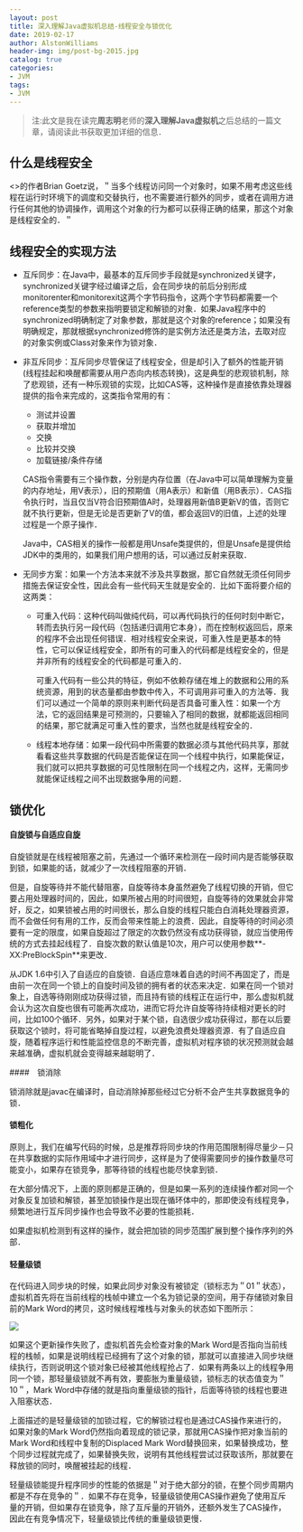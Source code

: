 ```yaml
---
layout: post
title: 深入理解Java虚拟机总结-线程安全与锁优化
date: 2019-02-17
author: AlstonWilliams
header-img: img/post-bg-2015.jpg
catalog: true
categories:
- JVM
tags:
- JVM
---
```

> 注:此文是我在读完**周志明**老师的**深入理解Java虚拟机**之后总结的一篇文章，请阅读此书获取更加详细的信息．

## 什么是线程安全

<<Java Concurrency In Practice>>的作者Brian Goetz说，＂当多个线程访问同一个对象时，如果不用考虑这些线程在运行时环境下的调度和交替执行，也不需要进行额外的同步，或者在调用方进行任何其他的协调操作，调用这个对象的行为都可以获得正确的结果，那这个对象是线程安全的．＂

## 线程安全的实现方法

- 互斥同步：在Java中，最基本的互斥同步手段就是synchronized关键字，synchronized关键字经过编译之后，会在同步块的前后分别形成monitorenter和monitorexit这两个字节码指令，这两个字节码都需要一个reference类型的参数来指明要锁定和解锁的对象．如果Java程序中的synchronized明确制定了对象参数，那就是这个对象的reference；如果没有明确规定，那就根据synchronized修饰的是实例方法还是类方法，去取对应的对象实例或Class对象来作为锁对象．

- 非互斥同步：互斥同步尽管保证了线程安全，但是却引入了额外的性能开销(线程挂起和唤醒都需要从用户态向内核态转换)，这是典型的悲观锁机制，除了悲观锁，还有一种乐观锁的实现，比如CAS等，这种操作是直接依靠处理器提供的指令来完成的，这类指令常用的有：

  - 测试并设置
  - 获取并增加
  - 交换
  - 比较并交换
  - 加载链接/条件存储

  CAS指令需要有三个操作数，分别是内存位置（在Java中可以简单理解为变量的内存地址，用V表示），旧的预期值（用A表示）和新值（用B表示）．CAS指令执行时，当且仅当V符合旧预期值A时，处理器用新值B更新V的值，否则它就不执行更新，但是无论是否更新了V的值，都会返回V的旧值，上述的处理过程是一个原子操作．

  Java中，CAS相关的操作一般都是用Unsafe类提供的，但是Unsafe是提供给JDK中的类用的，如果我们用户想用的话，可以通过反射来获取．

- 无同步方案：如果一个方法本来就不涉及共享数据，那它自然就无须任何同步措施去保证安全性，因此会有一些代码天生就是安全的．比如下面将要介绍的这两类：

  - 可重入代码：这种代码叫做纯代码，可以再代码执行的任何时刻中断它，转而去执行另一段代码（包括递归调用它本身），而在控制权返回后，原来的程序不会出现任何错误．相对线程安全来说，可重入性是更基本的特性，它可以保证线程安全，即所有的可重入的代码都是线程安全的，但是并非所有的线程安全的代码都是可重入的．

    可重入代码有一些公共的特征，例如不依赖存储在堆上的数据和公用的系统资源，用到的状态量都由参数中传入，不可调用非可重入的方法等．我们可以通过一个简单的原则来判断代码是否具备可重入性：如果一个方法，它的返回结果是可预测的，只要输入了相同的数据，就都能返回相同的结果，那它就满足可重入性的要求，当然也就是线程安全的．

  - 线程本地存储：如果一段代码中所需要的数据必须与其他代码共享，那就看看这些共享数据的代码是否能保证在同一个线程中执行，如果能保证，我们就可以把共享数据的可见性限制在同一个线程之内，这样，无需同步就能保证线程之间不出现数据争用的问题．

## 锁优化

#### 自旋锁与自适应自旋

自旋锁就是在线程被阻塞之前，先通过一个循环来检测在一段时间内是否能够获取到锁，如果能的话，就减少了一次线程阻塞的开销．

但是，自旋等待并不能代替阻塞，自旋等待本身虽然避免了线程切换的开销，但它要占用处理器时间的，因此，如果所被占用的时间很短，自旋等待的效果就会非常好，反之，如果锁被占用的时间很长，那么自旋的线程只能白白消耗处理器资源，而不会做任何有用的工作，反而会带来性能上的浪费．因此，自旋等待的时间必须要有一定的限度，如果自旋超过了限定的次数仍然没有成功获得锁，就应当使用传统的方式去挂起线程了．自旋次数的默认值是10次，用户可以使用参数**-XX:PreBlockSpin**来更改．

从JDK 1.6中引入了自适应的自旋锁．自适应意味着自选的时间不再固定了，而是由前一次在同一个锁上的自旋时间及锁的拥有者的状态来决定．如果在同一个锁对象上，自选等待刚刚成功获得过锁，而且持有锁的线程正在运行中，那么虚拟机就会认为这次自旋也很有可能再次成功，进而它将允许自旋等待持续相对更长的时间，比如100个循环．另外，如果对于某个锁，自选很少成功获得过，那在以后要获取这个锁时，将可能省略掉自旋过程，以避免浪费处理器资源．有了自适应自旋，随着程序运行和性能监控信息的不断完善，虚拟机对程序锁的状况预测就会越来越准确，虚拟机就会变得越来越聪明了．

####　锁消除

锁消除就是javac在编译时，自动消除掉那些经过它分析不会产生共享数据竞争的锁．

#### 锁粗化

原则上，我们在编写代码的时候，总是推荐将同步块的作用范围限制得尽量少－只在共享数据的实际作用域中才进行同步，这样是为了使得需要同步的操作数量尽可能变小，如果存在锁竞争，那等待锁的线程也能尽快拿到锁．

在大部分情况下，上面的原则都是正确的，但是如果一系列的连续操作都对同一个对象反复加锁和解锁，甚至加锁操作是出现在循环体中的，那即使没有线程竞争，频繁地进行互斥同步操作也会导致不必要的性能损耗．

如果虚拟机检测到有这样的操作，就会把加锁的同步范围扩展到整个操作序列的外部．

#### 轻量级锁

在代码进入同步块的时候，如果此同步对象没有被锁定（锁标志为＂01＂状态），虚拟机首先将在当前线程的栈帧中建立一个名为锁记录的空间，用于存储锁对象目前的Mark Word的拷贝，这时候线程堆栈与对象头的状态如下图所示：


![](http://upload-images.jianshu.io/upload_images/4108852-5c904254eff8bfc3.jpg?imageMogr2/auto-orient/strip%7CimageView2/2/w/1240)

如果这个更新操作失败了，虚拟机首先会检查对象的Mark Word是否指向当前线程的栈帧，如果是说明线程已经拥有了这个对象的锁，那就可以直接进入同步块继续执行，否则说明这个锁对象已经被其他线程抢占了．如果有两条以上的线程争用同一个锁，那轻量级锁就不再有效，要膨胀为重量级锁，锁标志的状态值变为＂10＂，Mark Word中存储的就是指向重量级锁的指针，后面等待锁的线程也要进入阻塞状态．

上面描述的是轻量级锁的加锁过程，它的解锁过程也是通过CAS操作来进行的，如果对象的Mark Word仍然指向着现成的锁记录，那就用CAS操作把对象当前的Mark Word和线程中复制的Displaced Mark Word替换回来，如果替换成功，整个同步过程就完成了，如果替换失败，说明有其他线程尝试过获取该所，那就要在释放锁的同时，唤醒被挂起的线程．

轻量级锁能提升程序同步的性能的依据是＂对于绝大部分的锁，在整个同步周期内都是不存在竞争的＂．如果不存在竞争，轻量级锁使用CAS操作避免了使用互斥量的开销，但如果存在锁竞争，除了互斥量的开销外，还额外发生了CAS操作，因此在有竞争情况下，轻量级锁比传统的重量级锁更慢．
